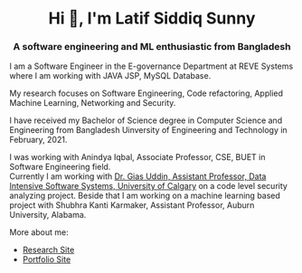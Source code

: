 <h1 align="center">Hi 👋, I'm Latif Siddiq Sunny</h1>
<h3 align="center">A software engineering and ML enthusiastic from Bangladesh</h3>

<p>I am a Software Engineer in the E-governance Department at REVE Systems where I am working with JAVA JSP, MySQL Database.</p>

<p>My research focuses on Software Engineering, Code refactoring, Applied Machine Learning, Networking and Security.</p>

<p>I have received my Bachelor of Science degree in Computer Science and Engineering from Bangladesh Uinversity of Engineering and Technology in February, 2021.</p>

<p>I was working with Anindya Iqbal, Associate Professor, CSE, BUET in Software Engineering field. <br>Currently I am working with <a href="https://giasuddin.ca">Dr. Gias Uddin, Assistant Professor, Data Intensive Software Systems, University of Calgary</a> on a code level security analyzing project. Beside that I am working on a machine learning based project with <a hred="https://karmake2.github.io">Shubhra Kanti Karmaker, Assistant Professor, Auburn University, Alabama</a>.</p>

  
<p>More about me:</p>
<ul>
  <li><a href="https://lsiddiqsunny.github.io/">Research Site</a></li>
  <li><a href="https://lsiddiqsunny.azurewebsites.net/o/">Portfolio Site</a></li>
</ul>

